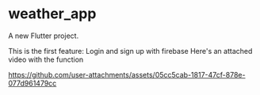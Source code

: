 # weather_app

A new Flutter project.

This is the first feature: Login and sign up with firebase 
Here's an attached video with the function

https://github.com/user-attachments/assets/05cc5cab-1817-47cf-878e-077d961479cc

